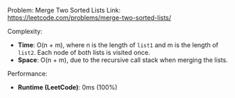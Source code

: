 Problem: Merge Two Sorted Lists
Link: https://leetcode.com/problems/merge-two-sorted-lists/

Complexity:

- **Time**: O(n + m), where n is the length of `list1` and m is the length of `list2`. Each node of both lists is visited once.
- **Space**: O(n + m), due to the recursive call stack when merging the lists.

Performance:

- **Runtime (LeetCode)**: 0ms (100%)
